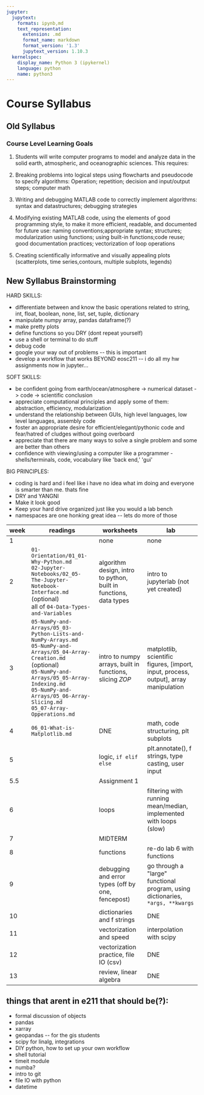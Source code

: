 ```yaml
---
jupyter:
  jupytext:
    formats: ipynb,md
    text_representation:
      extension: .md
      format_name: markdown
      format_version: '1.3'
      jupytext_version: 1.10.3
  kernelspec:
    display_name: Python 3 (ipykernel)
    language: python
    name: python3
---
```


# Course Syllabus

## Old Syllabus 

### Course Level Learning Goals

1.  Students will write computer programs to model and analyze data in the solid earth, atmospheric,
 and oceanographic sciences. This requires:

2.  Breaking problems into logical steps using flowcharts and pseudocode to specify algorithms: Operation; repetition; decision and input/output steps; computer math

3.  Writing and debugging MATLAB code to correctly implement algorithms: syntax and datastructures; debugging strategies

4.  Modifying existing MATLAB code,  using the elements of good programming style,  to make  it  more  efficient,  readable,  and  documented  for  future  use:  naming  conventions;appropriate syntax;  structures;  modularization using functions;  using built-in functions;code reuse; good documentation  practices; vectorization of loop operations

5.  Creating scientifically informative and visually appealing plots (scatterplots, time series,contours,  multiple subplots, legends)




##  New Syllabus Brainstorming 

HARD SKILLS:

- differentiate between and know the basic operations related to
  string, int, float, boolean, none, list, set, tuple, dictionary
- manipulate numpy array, pandas dataframe(?)
- make pretty plots
- define functions so you DRY (dont repeat yourself)
- use a shell or terminal to do stuff
- debug code
- google your way out of problems -- this is important
- develop a workflow that works BEYOND eosc211 -- i do all my hw assignments now in jupyter...

SOFT SKILLS:

- be confident going from earth/ocean/atmosphere -> numerical dataset -> code -> scientific conclusion
- appreciate computational principles and apply some of them: abstraction, efficiency, modularization
- understand the relationship between GUIs, high level languages, low level languages, assembly code
- foster an appropriate desire for efficient/elegant/pythonic code and fear/hatred of cludges without going overboard
- appreciate that there are many ways to solve a single problem and some are better than others
- confidence with viewing/using a computer like a programmer - shells/terminals, code, vocabulary like 'back end,' 'gui'

BIG PRINCIPLES:
- coding is hard and i feel like i have no idea what im doing and everyone is smarter than me. thats fine
- DRY and YANGNI
- Make it look good
- Keep your hard drive organized just like you would a lab bench
- namespaces are one honking great idea -- lets do more of those




 week | readings | worksheets | lab
 ---  |--- |--- |   --- |
 1| | none | none
 2| `01-Orientation/01_01-Why-Python.md` <br> `02-Jupyter-Notebooks/02_05-The-Jupyter-Notebook-Interface.md` (optional) <br> all of `04-Data-Types-and-Variables` |  algorithm design, intro to python, built in functions, data types | intro to jupyterlab (not yet created)
 3| `05-NumPy-and-Arrays/05_03-Python-Lists-and-NumPy-Arrays.md` <br> `05-NumPy-and-Arrays/05_04-Array-Creation.md` (optional) <br> `05-NumPy-and-Arrays/05_05-Array-Indexing.md` <br> `05-NumPy-and-Arrays/05_06-Array-Slicing.md` <br> `05_07-Array-Opperations.md` | intro to numpy arrays, built in functions, slicing *ZOP*| matplotlib, scientific figures, [import, input, process, output], array manipulation
 4| `06_01-What-is-Matplotlib.md` <br>  |  DNE | math, code structuring, plt subplots
 5| |  logic, `if elif else` | plt.annotate(), f strings, type casting, user input
 5.5  | | Assignment 1
 6|  | loops | filtering with running mean/median, implemented with loops (slow)
 7|  | MIDTERM
 8|  | functions | re-do lab 6 with functions
 9|  | debugging and error types (off by one, fencepost) | go through a "large" functional program, using dictionaries, `*args, **kwargs` 
 10|  | dictionaries and f strings | DNE
 11|  | vectorization and speed | interpolation with scipy
 12|  | vectorization practice, file IO (csv) | DNE
 13|  | review, linear algebra | DNE
 
## things that arent in e211 that should be(?):

* formal discussion of objects
* pandas
* xarray
* geopandas -- for the gis students
* scipy for linalg, integrations
* DIY python, how to set up your own workflow
* shell tutorial
* timeit module
* numba?
* intro to git
* file IO with python
* datetime




